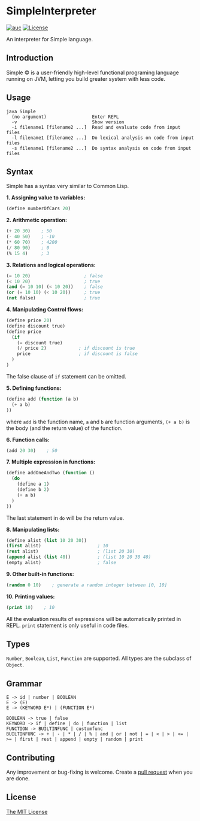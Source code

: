 # SimpleInterpreter

[![auc][aucsvg]][auc] [![License][licensesvg]][license]

[aucsvg]: https://img.shields.io/badge/SimpleInterpreter-v0.0.10_alpha-brightgreen.svg
[auc]: https://github.com/lonelyenvoy/SimpleInterpreter

[licensesvg]: https://img.shields.io/badge/License-MIT-blue.svg
[license]: https://github.com/lonelyenvoy/SimpleInterpreter/blob/master/LICENSE

An interpreter for Simple language.

## Introduction

Simple © is a user-friendly high-level functional programing language running on JVM,
letting you build greater system with less code.

## Usage

```
java Simple
  (no argument)                 Enter REPL
  -v                            Show version
  -i filename1 [filename2 ...]  Read and evaluate code from input files
  -l filename1 [filename2 ...]  Do lexical analysis on code from input files
  -s filename1 [filename2 ...]  Do syntax analysis on code from input files
```

## Syntax

Simple has a syntax very similar to Common Lisp.

**1. Assigning value to variables:**
```lisp
(define numberOfCars 20)
```

**2. Arithmetic operation:**
```lisp
(+ 20 30)    ; 50
(- 40 50)    ; -10
(* 60 70)    ; 4200
(/ 80 90)    ; 0
(% 15 4)     ; 3
```

**3. Relations and logical operations:**
```lisp
(= 10 20)                    ; false
(< 10 20)                    ; true
(and (= 10 10) (< 10 20))    ; false
(or (= 10 10) (< 10 20))     ; true
(not false)                  ; true
```


**4. Manipulating Control flows:**
```lisp
(define price 20)
(define discount true)
(define price
  (if
    (= discount true)
    (/ price 2)            ; if discount is true
    price                  ; if discount is false
  )
)
```
The false clause of ```if``` statement can be omitted.

**5. Defining functions:**
```lisp
(define add (function (a b)
  (+ a b)
))
```
where ```add``` is the function name, ```a``` and ```b``` are function arguments,
```(+ a b)``` is the body (and the return value) of the function.

**6. Function calls:**
```lisp
(add 20 30)    ; 50
```

**7. Multiple expression in functions:**

```lisp
(define addOneAndTwo (function ()
  (do
    (define a 1)
    (define b 2)
    (+ a b)
  )
))
```
The last statement in ```do``` will be the return value.

**8. Manipulating lists:**

```lisp
(define alist (list 10 20 30))
(first alist)                     ; 10
(rest alist)                      ; (list 20 30)
(append alist (list 40))          ; (list 10 20 30 40)
(empty alist)                     ; false
```

**9. Other built-in functions:**

```lisp
(random 0 10)    ; generate a random integer between [0, 10]
```

**10. Printing values:**
```lisp
(print 10)    ; 10
```
All the evaluation results of expressions will be automatically printed in REPL.
```print``` statement is only useful in code files.


## Types

```Number```, ```Boolean```, ```List```, ```Function``` are supported. All types are the subclass of ```Object```.

## Grammar

```
E -> id | number | BOOLEAN
E -> (E)
E -> (KEYWORD E*) | (FUNCTION E*)

BOOLEAN -> true | false
KEYWORD -> if | define | do | function | list
FUNCTION -> BUILTINFUNC | customfunc
BUILTINFUNC -> + | - | * | / | % | and | or | not | = | < | > | <= | >= | first | rest | append | empty | random | print
```

## Contributing

Any improvement or bug-fixing is welcome. Create a [pull request](https://github.com/lonelyenvoy/SimpleInterpreter/pulls) when you are done.

## License

[The MIT License](https://github.com/lonelyenvoy/SimpleInterpreter/blob/master/LICENSE)
